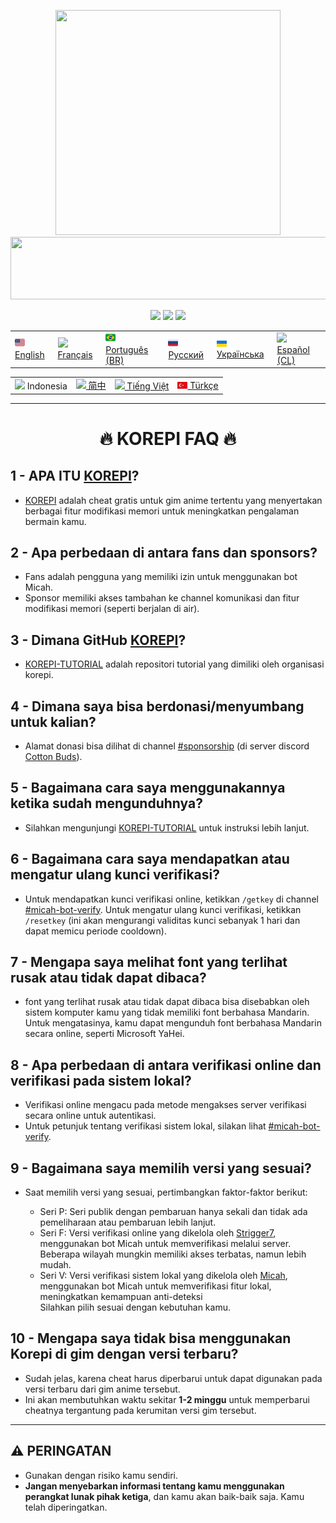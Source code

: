 <p align="center">
  <a href="#"><img width="360" height="360" src="https://media.discordapp.net/attachments/1033549666769449002/1107009612210765955/matches.png"></a>
  <a href="#"><img width="650" height="100" src="https://share.creavite.co/FBkHy3zbN4CgWCr0.gif"></a>
</p>

<p align="center">
	<a href="https://github.com/Korepi/keyauth-cpp-library/releases"><img src="https://img.shields.io/github/downloads/Korepi/keyauth-cpp-library/total.svg?style=for-the-badge&color=darkcyan"></a>
	<a href="https://github.com/Korepi/Korepi/graphs/contributors"><img src="https://img.shields.io/github/contributors/Korepi/Korepi?style=for-the-badge&color=darkcyan"></a>
	<a href="https://discord.gg/cottonbuds"><img src="https://img.shields.io/discord/440536354544156683?label=Discord&logo=discord&style=for-the-badge&color=darkviolet"></a>
</p>

<div align="center">
<table>
  <tr>
    <td valign="center"><a href="README.md"><img src="https://github.com/twitter/twemoji/blob/master/assets/svg/1f1fa-1f1f8.svg" width="16"/> English</td>
    <td valign="center"><a href="README_fr-fr.md"><img src="https://em-content.zobj.net/thumbs/160/twitter/154/flag-for-france_1f1eb-1f1f7.png" width="16"/> Français</td>
    <td valign="center"><a href="README_pt-br.md"><img src="https://github.com/twitter/twemoji/blob/master/assets/svg/1f1e7-1f1f7.svg" width="16"/> Português (BR)</td>
    <td valign="center"><a href="README_ru-ru.md"><img src="https://github.com/twitter/twemoji/blob/master/assets/svg/1f1f7-1f1fa.svg" width="16"/> Русский</a></td>
    <td valign="center"><a href="README_ua-ua.md"><img src="https://github.com/Andrew1397/Ukraine/blob/main/Flag_of_Ukraine.png" width="16"/> Українська</a></td>
    <td valign="center"><a href="README_es-cl.md"><img src="https://twemoji.maxcdn.com/v/13.0.0/svg/1f1e8-1f1f1.svg" width="16"/> Español (CL)</td>
      
  </tr>
</table>
</div>
<div align="center">
<table>
  <tr>
    <td valign="center"><img src="https://em-content.zobj.net/thumbs/120/twitter/351/flag-indonesia_1f1ee-1f1e9.png" width="16"/> Indonesia</td>
    <td valign="center"><a href="README_zh-cn.md"><img src="https://em-content.zobj.net/thumbs/120/twitter/351/flag-china_1f1e8-1f1f3.png" width="16"/> 简中</a></td> 
    <td valign="center"><a href="README_vi-vn.md"><img src="https://em-content.zobj.net/thumbs/120/twitter/351/flag-vietnam_1f1fb-1f1f3.png" width="16"/> Tiếng Việt </a></td>
    <td valign="center"><a href="README_tr-tr.md"><img src="https://raw.githubusercontent.com/hampusborgos/country-flags/ba2cf4101bf029d2ada26da2f95121de74581a4d/svg/tr.svg" width="16"/> Türkçe </a></td>
  </tr>
</table>
</div>
	    
---
<div align="center">
  
# 🔥 KOREPI FAQ 🔥

</div>

## 1 - APA ITU [KOREPI](https://github.com/Korepi/Korepi)?

- [KOREPI](https://github.com/Korepi/Korepi) adalah cheat gratis untuk gim anime tertentu yang menyertakan berbagai fitur modifikasi memori untuk meningkatkan pengalaman bermain kamu.

## 2 - Apa perbedaan di antara fans dan sponsors?

- Fans adalah pengguna yang memiliki izin untuk menggunakan bot Micah.
- Sponsor memiliki akses tambahan ke channel komunikasi dan fitur modifikasi memori (seperti berjalan di air).

## 3 - Dimana GitHub [KOREPI](https://github.com/Korepi/Korepi)?

- [KOREPI-TUTORIAL](https://github.com/Korepi/Korepi-Tutorial) adalah repositori tutorial yang dimiliki oleh organisasi korepi.

## 4 - Dimana saya bisa berdonasi/menyumbang untuk kalian?

- Alamat donasi bisa dilihat di channel ⁠[#sponsorship](https://discord.com/channels/1069057220802781265/1097565269985071205) (di server discord [Cotton Buds](https://discord.gg/cottonbuds)).

## 5 - Bagaimana cara saya menggunakannya ketika sudah mengunduhnya?

- Silahkan mengunjungi [KOREPI-TUTORIAL](https://github.com/Korepi/Korepi-Tutorial) untuk instruksi lebih lanjut.

## 6 - Bagaimana cara saya mendapatkan atau mengatur ulang kunci verifikasi?

- Untuk mendapatkan kunci verifikasi online, ketikkan `/getkey` di channel ⁠[#micah-bot-verify](https://discord.com/channels/1069057220802781265/1109781322005741658). Untuk mengatur ulang kunci verifikasi, ketikkan `/resetkey` (ini akan mengurangi validitas kunci sebanyak 1 hari dan dapat memicu periode cooldown).

## 7 - Mengapa saya melihat font yang terlihat rusak atau tidak dapat dibaca?

- font yang terlihat rusak atau tidak dapat dibaca bisa disebabkan oleh sistem komputer kamu yang tidak memiliki font berbahasa Mandarin. Untuk mengatasinya, kamu dapat mengunduh font berbahasa Mandarin secara online, seperti Microsoft YaHei.

## 8 - Apa perbedaan di antara verifikasi online dan verifikasi pada sistem lokal?

- Verifikasi online mengacu pada metode mengakses server verifikasi secara online untuk autentikasi.
- Untuk petunjuk tentang verifikasi sistem lokal, silakan lihat [#micah-bot-verify](https://discord.com/channels/1069057220802781265/1109781322005741658).

## 9 - Bagaimana saya memilih versi yang sesuai?

- Saat memilih versi yang sesuai, pertimbangkan faktor-faktor berikut:

   + Seri P: Seri publik dengan pembaruan hanya sekali dan tidak ada pemeliharaan atau pembaruan lebih lanjut.
   + Seri F: Versi verifikasi online yang dikelola oleh [Strigger7](https://github.com/Strigger7), menggunakan bot Micah untuk memverifikasi melalui server. Beberapa wilayah mungkin memiliki akses terbatas, namun lebih mudah.
   + Seri V: Versi verifikasi sistem lokal yang dikelola oleh [Micah](https://github.com/Micah123321), menggunakan bot Micah untuk memverifikasi fitur lokal, meningkatkan kemampuan anti-deteksi<br> Silahkan pilih sesuai dengan kebutuhan kamu.

## 10 - Mengapa saya tidak bisa menggunakan Korepi di gim dengan versi terbaru?

- Sudah jelas, karena cheat harus diperbarui untuk dapat digunakan pada versi terbaru dari gim anime tersebut.
- Ini akan membutuhkan waktu sekitar **1-2 minggu** untuk memperbarui cheatnya tergantung pada kerumitan versi gim tersebut.

---

## ⚠️ PERINGATAN
- Gunakan dengan risiko kamu sendiri.
- **Jangan menyebarkan informasi tentang kamu menggunakan perangkat lunak pihak ketiga**, dan kamu akan baik-baik saja. Kamu telah diperingatkan.
